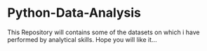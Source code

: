 # Python-Data-Analysis
This Repository will contains some of the datasets on which i have performed by analytical skills.
Hope you will like it...
